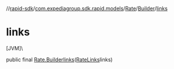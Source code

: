 //[rapid-sdk](../../../../index.md)/[com.expediagroup.sdk.rapid.models](../../index.md)/[Rate](../index.md)/[Builder](index.md)/[links](links.md)

# links

[JVM]\

public final [Rate.Builder](index.md)[links](links.md)([RateLinks](../../-rate-links/index.md)links)
